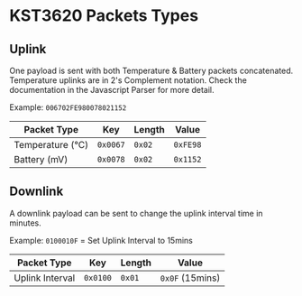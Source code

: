 # KST3620 Packets Types

## Uplink

One payload is sent with both Temperature & Battery packets concatenated.
Temperature uplinks are in 2's Complement notation. Check the documentation
in the Javascript Parser for more detail.

Example: `006702FE980078021152`

| Packet Type      | Key      | Length | Value    |
|------------------|----------|--------|----------|
| Temperature (°C) | `0x0067` | `0x02` | `0xFE98` |
| Battery (mV)     | `0x0078` | `0x02` | `0x1152` |

## Downlink

A downlink payload can be sent to change the uplink interval time in minutes.

Example: `0100010F` = Set Uplink Interval to 15mins

| Packet Type     | Key      | Length | Value           |
|-----------------|----------|--------|-----------------|
| Uplink Interval | `0x0100` | `0x01` | `0x0F` (15mins) |
